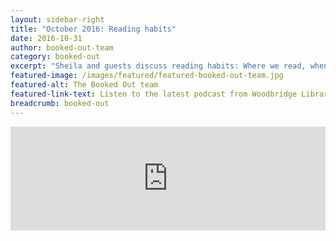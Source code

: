 ```yaml
---
layout: sidebar-right
title: "October 2016: Reading habits"
date: 2016-10-31
author: booked-out-team
category: booked-out
excerpt: "Sheila and guests discuss reading habits: Where we read, when we read, what we read and why?"
featured-image: /images/featured/featured-booked-out-team.jpg
featured-alt: The Booked Out team
featured-link-text: Listen to the latest podcast from Woodbridge Library.
breadcrumb: booked-out
---
```


<iframe width="100%" height="166" scrolling="no" frameborder="no" src="https://w.soundcloud.com/player/?url=https%3A//api.soundcloud.com/tracks/293488818&amp;auto_play=false&amp;hide_related=false&amp;show_comments=true&amp;show_user=true&amp;show_reposts=false"></iframe>
